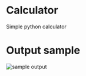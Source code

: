 # Calculator
Simple python calculator

# Output sample 
![sample output](https://user-images.githubusercontent.com/48626600/65344337-16038f00-dbe0-11e9-87d7-748963607087.PNG)
